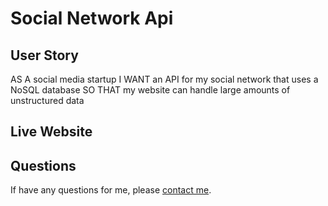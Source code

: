 # Social Network Api

## User Story
AS A social media startup
I WANT an API for my social network that uses a NoSQL database
SO THAT my website can handle large amounts of unstructured data

## Live Website

## Questions
If have any questions for me, please [contact me](mailto:frankie01marie@yahoo.com).
